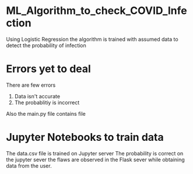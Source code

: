 # ML_Algorithm_to_check_COVID_Infection
Using Logistic Regression the algorithm is trained with assumed data to detect the probability of infection


# Errors yet to deal #
There are few errors
1) Data isn't accurate
2) The probablitiy is incorrect

Also the main.py file contains file 

# Jupyter Notebooks to train data #
The data.csv file is trained on Jupyter server
The probability is correct on the jupyter sever the flaws are observed in the Flask sever while obtaining data from the user.
